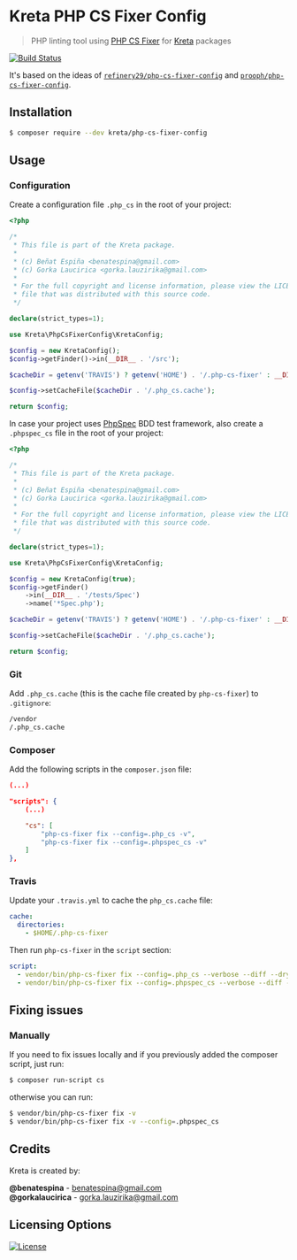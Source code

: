 # Kreta PHP CS Fixer Config
>PHP linting tool using [PHP CS Fixer][2] for [Kreta][1] packages

[![Build Status](https://travis-ci.org/kreta/PhpCsFixerConfig.svg?branch=master)](https://travis-ci.org/kreta/PhpCsFixerConfig)

It's based on the ideas of [`refinery29/php-cs-fixer-config`](https://github.com/refinery29/php-cs-fixer-config/) and
[`prooph/php-cs-fixer-config`](https://github.com/prooph/php-cs-fixer-config).

## Installation
```bash
$ composer require --dev kreta/php-cs-fixer-config
```
  
## Usage
### Configuration
Create a configuration file `.php_cs` in the root of your project:
```php
<?php

/*
 * This file is part of the Kreta package.
 *
 * (c) Beñat Espiña <benatespina@gmail.com>
 * (c) Gorka Laucirica <gorka.lauzirika@gmail.com>
 *
 * For the full copyright and license information, please view the LICENSE
 * file that was distributed with this source code.
 */

declare(strict_types=1);

use Kreta\PhpCsFixerConfig\KretaConfig;

$config = new KretaConfig();
$config->getFinder()->in(__DIR__ . '/src');

$cacheDir = getenv('TRAVIS') ? getenv('HOME') . '/.php-cs-fixer' : __DIR__;

$config->setCacheFile($cacheDir . '/.php_cs.cache');

return $config;
```
In case your project uses [PhpSpec][3] BDD test framework, also create a `.phpspec_cs` file in the root of your project:
```php
<?php

/*
 * This file is part of the Kreta package.
 *
 * (c) Beñat Espiña <benatespina@gmail.com>
 * (c) Gorka Laucirica <gorka.lauzirika@gmail.com>
 *
 * For the full copyright and license information, please view the LICENSE
 * file that was distributed with this source code.
 */

declare(strict_types=1);

use Kreta\PhpCsFixerConfig\KretaConfig;

$config = new KretaConfig(true);
$config->getFinder()
    ->in(__DIR__ . '/tests/Spec')
    ->name('*Spec.php');

$cacheDir = getenv('TRAVIS') ? getenv('HOME') . '/.php-cs-fixer' : __DIR__;

$config->setCacheFile($cacheDir . '/.php_cs.cache');

return $config;
```

### Git
Add `.php_cs.cache` (this is the cache file created by `php-cs-fixer`) to `.gitignore`:
```bash
/vendor
/.php_cs.cache
```

### Composer
Add the following scripts in the `composer.json` file:
```json
(...)

"scripts": {
    (...)

    "cs": [
        "php-cs-fixer fix --config=.php_cs -v",
        "php-cs-fixer fix --config=.phpspec_cs -v"
    ]
},
```

### Travis
Update your `.travis.yml` to cache the `php_cs.cache` file:
```yml
cache:
  directories:
    - $HOME/.php-cs-fixer
```
Then run `php-cs-fixer` in the `script` section:
```yml
script:
  - vendor/bin/php-cs-fixer fix --config=.php_cs --verbose --diff --dry-run
  - vendor/bin/php-cs-fixer fix --config=.phpspec_cs --verbose --diff --dry-run
```

## Fixing issues
### Manually
If you need to fix issues locally and if you previously added the composer script, just run:
```bash
$ composer run-script cs
```
otherwise you can run:
```bash
$ vendor/bin/php-cs-fixer fix -v
$ vendor/bin/php-cs-fixer fix -v --config=.phpspec_cs 
```

## Credits
Kreta is created by:
>
**@benatespina** - [benatespina@gmail.com](mailto:benatespina@gmail.com)<br>
**@gorkalaucirica** - [gorka.lauzirika@gmail.com](mailto:gorka.lauzirika@gmail.com)

## Licensing Options
[![License](https://poser.pugx.org/kreta/php-cs-fixer-config/license.svg)](https://github.com/kreta/PhpCsFixerConfig/blob/master/LICENSE)

[1]: http://kreta.io/
[2]: http://cs.sensiolabs.org/
[3]: http://www.phpspec.net/

